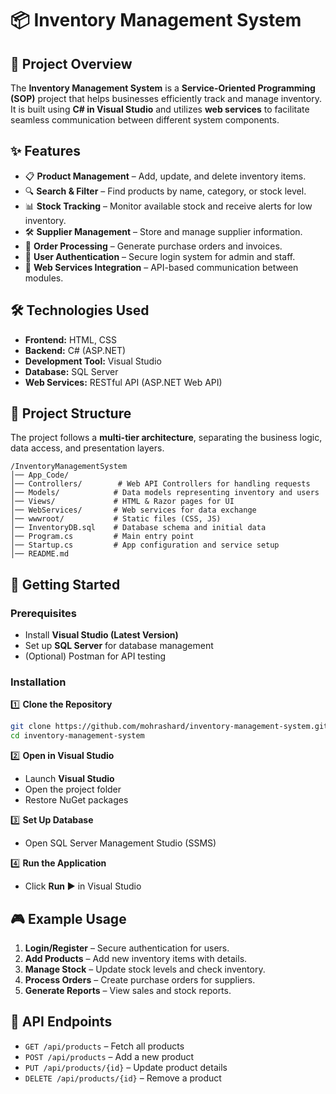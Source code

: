 
# 📦 Inventory Management System

## 📌 Project Overview
The **Inventory Management System** is a **Service-Oriented Programming (SOP)** project that helps businesses efficiently track and manage inventory. It is built using **C# in Visual Studio** and utilizes **web services** to facilitate seamless communication between different system components.

## ✨ Features
- 📋 **Product Management** – Add, update, and delete inventory items.
- 🔍 **Search & Filter** – Find products by name, category, or stock level.
- 📊 **Stock Tracking** – Monitor available stock and receive alerts for low inventory.
- 🛠️ **Supplier Management** – Store and manage supplier information.
- 📜 **Order Processing** – Generate purchase orders and invoices.
- 👤 **User Authentication** – Secure login system for admin and staff.
- 🔄 **Web Services Integration** – API-based communication between modules.

## 🛠️ Technologies Used
- **Frontend:** HTML, CSS  
- **Backend:** C# (ASP.NET)  
- **Development Tool:** Visual Studio  
- **Database:** SQL Server  
- **Web Services:** RESTful API (ASP.NET Web API)  


## 📁 Project Structure
The project follows a **multi-tier architecture**, separating the business logic, data access, and presentation layers.

```
/InventoryManagementSystem
│── App_Code/
│── Controllers/        # Web API Controllers for handling requests
│── Models/            # Data models representing inventory and users
│── Views/             # HTML & Razor pages for UI
│── WebServices/       # Web services for data exchange
│── wwwroot/           # Static files (CSS, JS)
│── InventoryDB.sql    # Database schema and initial data
│── Program.cs         # Main entry point
│── Startup.cs         # App configuration and service setup
│── README.md
```

## 🚀 Getting Started

### Prerequisites
- Install **Visual Studio (Latest Version)**
- Set up **SQL Server** for database management
- (Optional) Postman for API testing

### Installation

1️⃣ **Clone the Repository**
```bash
git clone https://github.com/mohrashard/inventory-management-system.git
cd inventory-management-system
```

2️⃣ **Open in Visual Studio**  
- Launch **Visual Studio**  
- Open the project folder  
- Restore NuGet packages  

3️⃣ **Set Up Database**
- Open SQL Server Management Studio (SSMS)   

4️⃣ **Run the Application**  
- Click **Run ▶** in Visual Studio  

## 🎮 Example Usage
1. **Login/Register** – Secure authentication for users.
2. **Add Products** – Add new inventory items with details.
3. **Manage Stock** – Update stock levels and check inventory.
4. **Process Orders** – Create purchase orders for suppliers.
5. **Generate Reports** – View sales and stock reports.


## 🔗 API Endpoints 
- `GET /api/products` – Fetch all products
- `POST /api/products` – Add a new product
- `PUT /api/products/{id}` – Update product details
- `DELETE /api/products/{id}` – Remove a product

